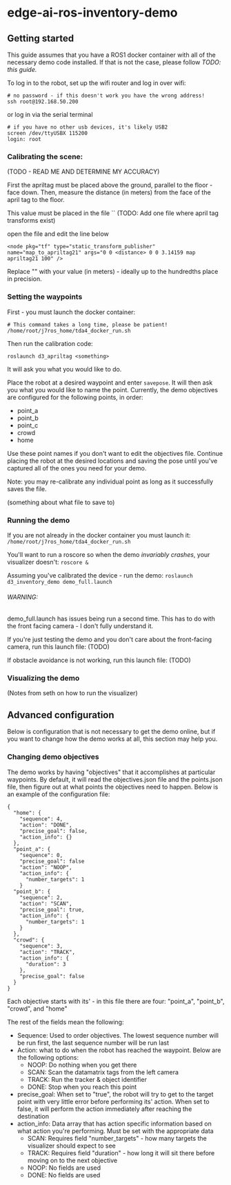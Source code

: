 # edge-ai-ros-inventory-demo

## Getting started

This guide assumes that you have a ROS1 docker container with all of the necessary demo code installed.
If that is not the case, please follow _TODO: this guide._

To log in to the robot, set up the wifi router and log in over wifi:

```
# no password - if this doesn't work you have the wrong address!
ssh root@192.168.50.200
```
or log in via the serial terminal

```
# if you have no other usb devices, it's likely USB2
screen /dev/ttyUSBX 115200
login: root
```

### Calibrating the scene:

(TODO - READ ME AND DETERMINE MY ACCURACY)

First the apriltag must be placed above the ground, parallel to the floor - face down.
Then, measure the distance (in meters) from the face of the april tag to the floor.

This value must be placed in the file `` (TODO: Add one file where april tag transforms exist)

open the file and edit the line below

`<node pkg="tf" type="static_transform_publisher" name="map_to_apriltag21" args="0 0 <distance> 0 0 3.14159 map apriltag21 100" />`

Replace "<distance>" with your value (in meters) - ideally up to the hundredths place in precision.


### Setting the waypoints

First - you must launch the docker container:

```
# This command takes a long time, please be patient!
/home/root/j7ros_home/tda4_docker_run.sh
```

Then run the calibration code:

`roslaunch d3_apriltag <something>`

It will ask you what you would like to do.

Place the robot at a desired waypoint and enter `savepose`.  It will then ask
you what you would like to name the point. Currently, the demo objectives are configured
for the following points, in order:

* point_a
* point_b
* point_c
* crowd
* home

Use these point names if you don't want to edit the objectives file. Continue placing the robot at the
desired locations and saving the pose until you've captured all of the ones you need for your demo.


Note: you may re-calibrate any individual point as long as it successfully saves the file.

(something about what file to save to)

### Running the demo

If you are not already in the docker container you must launch it:
`/home/root/j7ros_home/tda4_docker_run.sh`

You'll want to run a roscore so when the demo _invariably crashes_, your visualizer doesn't:
`roscore &`

Assuming you've calibrated the device - run the demo:
`roslaunch d3_inventory_demo demo_full.launch`

###### WARNING:

demo_full.launch has issues being run a second time.  This has to do with the front facing camera - I don't fully understand it.

If you're just testing the demo and you don't care about the front-facing camera, run this launch file: (TODO)

If obstacle avoidance is not working, run this launch file: (TODO)


### Visualizing the demo

(Notes from seth on how to run the visualizer)

## Advanced configuration

Below is configuration that is not necessary to get the demo online, but if you want to change
how the demo works at all, this section may help you.

### Changing demo objectives

The demo works by having "objectives" that it accomplishes at particular waypoints. By default, it will read the objectives.json file
and the points.json file, then figure out at what points the objectives need to happen. Below is an example of the configuration file:

```
{
  "home": {
    "sequence": 4,
    "action": "DONE",
    "precise_goal": false,
    "action_info": {}
  },
  "point_a": {
    "sequence": 0,
    "precise_goal": false
    "action": "NOOP",
    "action_info": {
      "number_targets": 1
    }
  "point_b": {
    "sequence": 2,
    "action": "SCAN",
    "precise_goal": true,
    "action_info": {
      "number_targets": 1
    }
  },
  "crowd": {
    "sequence": 3,
    "action": "TRACK",
    "action_info": {
      "duration": 3
    },
    "precise_goal": false
  }
}
```

Each objective starts with its' - in this file there are four: "point\_a", "point\_b", "crowd", and "home"

The rest of the fields mean the following:

* Sequence: Used to order objectives.  The lowest sequence number will be run first, the last sequence number will be run last
* Action: what to do when the robot has reached the waypoint.  Below are the following options:
  * NOOP: Do nothing when you get there
  * SCAN: Scan the datamatrix tags from the left camera
  * TRACK: Run the tracker & object identifier
  * DONE: Stop when you reach this point
* precise_goal: When set to "true", the robot will try to get to the target point with very little error before performing its' action.
  When set to false, it will perform the action immediately after reaching the destination
* action_info: Data array that has action specific information based on what action you're performing.  Must be set with the appropriate data
  * SCAN: Requires field "number_targets" - how many targets the visualizer should expect to see
  * TRACK: Requires field "duration" - how long it will sit there before moving on to the next objective
  * NOOP: No fields are used
  * DONE: No fields are used

